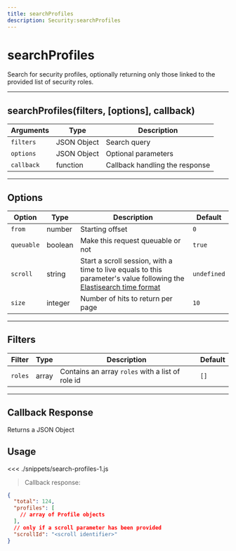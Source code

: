 ```yaml
---
title: searchProfiles
description: Security:searchProfiles
---
```


# searchProfiles

Search for security profiles, optionally returning only those linked to the provided list of security roles.

---

## searchProfiles(filters, [options], callback)

| Arguments  | Type        | Description                    |
| ---------- | ----------- | ------------------------------ |
| `filters`  | JSON Object | Search query                   |
| `options`  | JSON Object | Optional parameters            |
| `callback` | function    | Callback handling the response |

---

## Options

| Option     | Type    | Description                                                                                                                                                                                                       | Default     |
| ---------- | ------- | ----------------------------------------------------------------------------------------------------------------------------------------------------------------------------------------------------------------- | ----------- |
| `from`     | number  | Starting offset                                                                                                                                                                                                   | `0`         |
| `queuable` | boolean | Make this request queuable or not                                                                                                                                                                                 | `true`      |
| `scroll`   | string  | Start a scroll session, with a time to live equals to this parameter's value following the [Elastisearch time format](https://www.elastic.co/guide/en/elasticsearch/reference/5.0/common-options.html#time-units) | `undefined` |
| `size`     | integer | Number of hits to return per page                                                                                                                                                                                 | `10`        |

---

## Filters

| Filter  | Type  | Description                                      | Default |
| ------- | ----- | ------------------------------------------------ | ------- |
| `roles` | array | Contains an array `roles` with a list of role id | `[]`    |

---

## Callback Response

Returns a JSON Object

## Usage

<<< ./snippets/search-profiles-1.js

> Callback response:

```json
{
  "total": 124,
  "profiles": [
    // array of Profile objects
  ],
  // only if a scroll parameter has been provided
  "scrollId": "<scroll identifier>"
}
```
